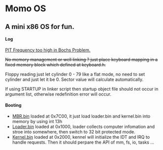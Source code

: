 # Momo OS


## A mini x86 OS for fun.

#### Log

[PIT Frequency too high in Bochs Problem.](http://forum.osdev.org/viewtopic.php?f=1&t=27574)

~~No memory management or well linking ? just place keyboard mapping in a fixed memory block which defined at keyboard.h.~~

Floppy reading just let cylinder 0 - 79 like a flat mode, no need to set cylinder and just let it be 0. Sector value will calculate automatically.

If using STARTUP in linker script then startup object file should not occur in argument list, otherwise redefinition error will occur.

#### Booting

* [MBR.bin](./boot/mbr.asm) loaded at 0x7C00, it just load loader.bin and kernel.bin into memory by using int 13h
* [Loader.bin](./loader/loader.c) loaded at 0x1000, loader collects computer infomation and stroe into somewhere, then switch to 32 bit protected mode.
* [Kernel.bin](./kernel/kernel.c) loaded at 0x2000, kennel will initialize the IDT and IRQ to handle requests. Then it should perpare the API of mm, fs, io, tasks ...
